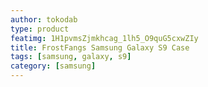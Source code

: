 ```yaml
---
author: tokodab
type: product
featimg: 1H1pvmsZjmkhcag_1lh5_O9quG5cxwZIy
title: FrostFangs Samsung Galaxy S9 Case
tags: [samsung, galaxy, s9]
category: [samsung]
---
```

